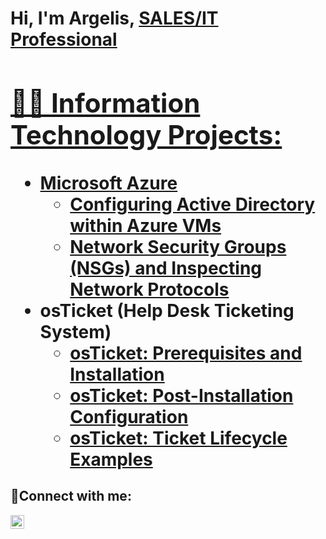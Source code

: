 <h1>Hi, I'm Argelis,  <a href="https://www.linkedin.com/in/argelis-robles/">SALES/IT Professional

<h2>👨‍💻 Information Technology Projects:</h2>

- <b>Microsoft Azure</b>
  - [Configuring Active Directory within Azure VMs](https://github.com/Argelis1/configure-ad)
  - [Network Security Groups (NSGs) and Inspecting Network Protocols](https://github.com/Argelis1/azure-network-protocols)
- <b>osTicket (Help Desk Ticketing System)</b>
  - [osTicket: Prerequisites and Installation](https://github.com/Argelis1/osticket-prereqs)
  - [osTicket: Post-Installation Configuration](https://github.com/Argelis1/post-install-config)
  - [osTicket: Ticket Lifecycle Examples](https://github.com/Argelis1/ticket-lifecycle)

<h2>🤳Connect with me:</h2>


[<img align="left" alt="Argelis | LinkedIn" width="22px" src="https://cdn.jsdelivr.net/npm/simple-icons@v3/icons/linkedin.svg" />][linkedin]

[linkedin]: https://www.linkedin.com/in/argelis-robles
